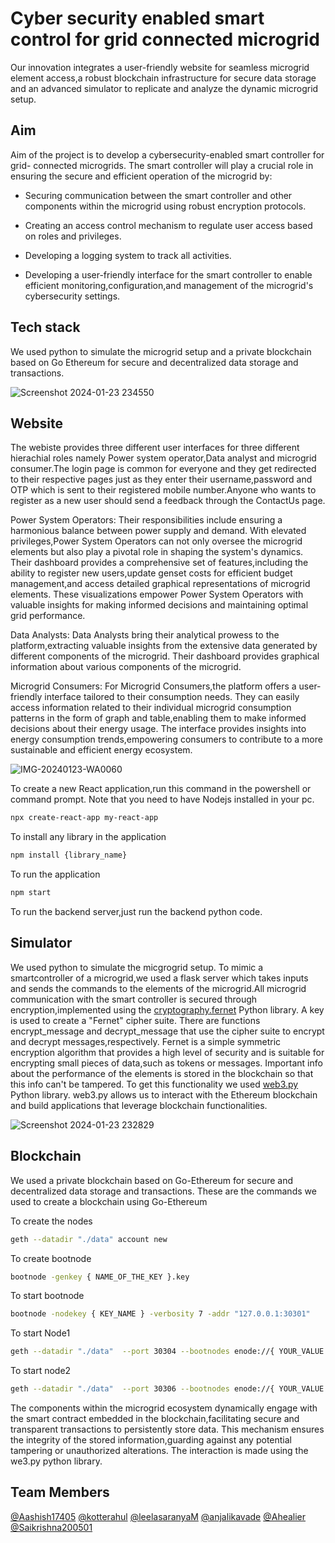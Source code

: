 
# Cyber security enabled smart control for grid connected microgrid

Our innovation integrates a user-friendly website for seamless microgrid element access,a robust blockchain infrastructure for secure data storage and an advanced simulator to replicate and analyze the dynamic microgrid setup.


## Aim
Aim of the project is to develop a cybersecurity-enabled smart controller for grid- connected microgrids. The smart controller will play a crucial role in ensuring the secure and efficient operation of the microgrid by:

- Securing communication between the smart controller and other components within the microgrid using robust encryption protocols.

- Creating an access control mechanism to regulate user access based on roles and privileges.

- Developing a logging system to track all activities.

- Developing a user-friendly interface for the smart controller to enable efficient monitoring,configuration,and management of the microgrid's cybersecurity settings.

## Tech stack

We used python to simulate the microgrid setup and a private blockchain based on Go Ethereum for secure and decentralized data storage and transactions.

![Screenshot 2024-01-23 234550](https://github.com/Aashish17405/cybersite/assets/140961189/1794602c-8581-4243-98c2-c83fae7f289c)

## Website
The webiste provides three different user interfaces for three different hierachial roles namely Power system operator,Data analyst and microgrid consumer.The login page is common for everyone and they get redirected to their respective pages just as they enter their username,password and OTP which is sent to their registered mobile number.Anyone who wants to register as a new user should send a feedback through the ContactUs page.

Power System Operators: Their responsibilities include ensuring a harmonious balance between power supply and demand. With elevated privileges,Power System Operators can not only oversee the microgrid elements but also play a pivotal role in shaping the system's dynamics. Their dashboard provides a comprehensive set of features,including the ability to register new users,update genset costs for efficient budget management,and access detailed graphical representations of microgrid elements. These visualizations empower Power System Operators with valuable insights for making informed decisions and maintaining optimal grid performance.

Data Analysts:
Data Analysts bring their analytical prowess to the platform,extracting valuable insights from the extensive data generated by different components of the microgrid. Their dashboard provides graphical information about various components of the microgrid.

Microgrid Consumers:
For Microgrid Consumers,the platform offers a user-friendly interface tailored to their consumption needs. They can easily access information related to their individual microgrid consumption patterns in the form of graph and table,enabling them to make informed decisions about their energy usage. The interface provides insights into energy consumption trends,empowering consumers to contribute to a more sustainable and efficient energy ecosystem.

![IMG-20240123-WA0060](https://github.com/Aashish17405/cybersite/assets/140961189/75f248ae-2640-471f-9b7f-a6508d7ae32b)

To create a new React application,run this command in the powershell or command prompt. Note that you need to have Nodejs installed in your pc.
```bash
npx create-react-app my-react-app
```
To install any library in the application
```bash
npm install {library_name}
```
To run the application
```bash
npm start
```
To run the backend server,just run the backend python code.

## Simulator
We used python to simulate the micgrogrid setup. To mimic a smartcontroller of a microgrid,we used a flask server which takes inputs and sends the commands to the elements of the microgrid.All microgrid communication with the smart controller is secured through encryption,implemented using the [cryptography.fernet](https://cryptography.io/en/latest/fernet/) Python library. A key is used to create a "Fernet" cipher suite. There are functions encrypt_message and decrypt_message that use the cipher suite to encrypt and decrypt messages,respectively. Fernet is a simple symmetric encryption algorithm that provides a high level of security and is suitable for encrypting small pieces of data,such as tokens or messages. Important info about the performance of the elements is stored in the blockchain so that this info can't be tampered. To get this functionality we used [web3.py](https://web3py.readthedocs.io/en/stable/) Python library. web3.py allows us to interact with the Ethereum blockchain and build applications that leverage blockchain functionalities.

![Screenshot 2024-01-23 232829](https://github.com/Aashish17405/cybersite/assets/140961189/6d44b7de-d418-43b0-b0f9-146b73b25220)


## Blockchain
We used a private blockchain based on Go-Ethereum for secure and 
decentralized data storage and transactions. These are the commands we used to create a blockchain using Go-Ethereum

To create the nodes
```bash
geth --datadir "./data" account new
```

To create bootnode
```bash
bootnode -genkey { NAME_OF_THE_KEY }.key
```
To start bootnode
```bash
bootnode -nodekey { KEY_NAME } -verbosity 7 -addr "127.0.0.1:30301"
```
To start Node1
```bash
geth --datadir "./data"  --port 30304 --bootnodes enode://{ YOUR_VALUE } --authrpc.port 8547 --ipcdisable --allow-insecure-unlock  --http --http.corsdomain="https://remix.ethereum.org" --http.api web3,eth,debug,personal,net --networkid { NETWORK_ID } --unlock { ADDRESS_NODE1 } --password { PASSWORD_FILE_NAME_EXTENSION }  --mine --miner.etherbase= { SIGNER_ADDRESS }
```

To start node2
```bash
geth --datadir "./data"  --port 30306 --bootnodes enode://{ YOUR_VALUE }  -authrpc.port 8546 --networkid { NETWORK_ID } --unlock { ADDRESS_NODE2 } --password { PASSWORD_FILE_WITH_EXTENSION }
```
The components within the microgrid ecosystem dynamically engage with the smart contract embedded in the blockchain,facilitating secure and transparent transactions to persistently store data. This mechanism ensures the integrity of the stored information,guarding against any potential tampering or unauthorized alterations. The interaction is made using the we3.py python library.

##  Team Members
[@Aashish17405](https://github.com/Aashish17405)
[@kotterahul](https://github.com/kotterahul)
[@leelasaranyaM](https://github.com/leelasaranyaM)
[@anjalikavade](https://github.com/anjalikavade)
[@Ahealier](https://github.com/heailer)
[@Saikrishna200501](https://github.com/Saikrishna200501)